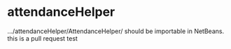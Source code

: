 attendanceHelper
================

.../attendanceHelper/AttendanceHelper/ should be importable in NetBeans.
this is a pull request test